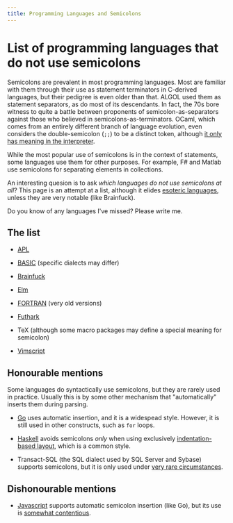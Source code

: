 ```yaml
---
title: Programming Languages and Semicolons
---
```


List of programming languages that do not use semicolons
===

Semicolons are prevalent in most programming languages.  Most are
familiar with them through their use as statement terminators in
C-derived languages, but their pedigree is even older than that.
ALGOL used them as statement separators, as do most of its
descendants.  In fact, the 70s bore witness to quite a battle between
proponents of semicolon-as-separators against those who believed in
semicolons-as-terminators.  OCaml, which comes from an entirely
different branch of language evolution, even considers the
double-semicolon (`;;`) to be a distinct token, although [it only has
meaning in the
interpreter](https://baturin.org/docs/ocaml-faq/#heading_toc_j_1).

While the most popular use of semicolons is in the context of
statements, some languages use them for other purposes.  For example,
F# and Matlab use semicolons for separating elements in collections.

An interesting quesion is to ask *which languages do not use
semicolons at all*?  This page is an attempt at a list, although it
elides [esoteric languages](https://esolangs.org/), unless they are
very notable (like Brainfuck).

Do you know of any languages I've missed?  Please write me.

The list
---

  * [APL](https://en.wikipedia.org/wiki/APL_(programming_language))

  * [BASIC](https://en.wikipedia.org/wiki/BASIC) (specific dialects may differ)

  * [Brainfuck](https://esolangs.org/wiki/Brainfuck)

  * [Elm](http://elm-lang.org/)

  * [FORTRAN](http://www.math-cs.gordon.edu/courses/cs323/FORTRAN/fortran.html) (very old versions)

  * [Futhark](https://futhark-lang.org)

  * TeX (although some macro packages may define a special meaning for semicolon)

  * [Vimscript](http://vimdoc.sourceforge.net/htmldoc/usr_41.html)

Honourable mentions
---

Some languages do syntactically use semicolons, but they are rarely
used in practice.  Usually this is by some other mechanism that
"automatically" inserts them during parsing.

  * [Go](https://golang.org/) uses automatic insertion, and it is a
    widespead style.  However, it is still used in other constructs,
    such as `for` loops.

  * [Haskell](https://www.haskell.org/) avoids semicolons *only* when
    using exclusively [indentation-based
    layout](https://en.wikibooks.org/wiki/Haskell/Indentation), which
    is a common style.

  * Transact-SQL (the SQL dialect used by SQL Server and Sybase)
    supports semicolons, but it is only used under [very rare
    circumstances](https://stackoverflow.com/questions/710683/when-should-i-use-semicolons-in-sql-server#710697).

Dishonourable mentions
---

  * [Javascript](https://en.wikipedia.org/wiki/JavaScript) supports
    automatic semicolon insertion (like Go), but its use is [somewhat
    contentious](http://www.bradoncode.com/blog/2015/08/26/javascript-semi-colon-insertion/).
